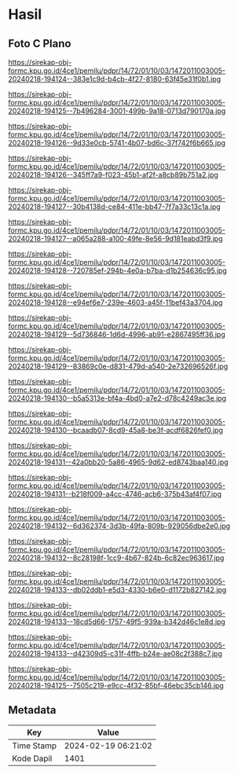 # Hasil

## Foto C Plano

https://sirekap-obj-formc.kpu.go.id/4ce1/pemilu/pdpr/14/72/01/10/03/1472011003005-20240218-194124--383e1c9d-b4cb-4f27-8180-63f45e31f0b1.jpg

https://sirekap-obj-formc.kpu.go.id/4ce1/pemilu/pdpr/14/72/01/10/03/1472011003005-20240218-194125--7b496284-3001-499b-9a18-0713d790170a.jpg

https://sirekap-obj-formc.kpu.go.id/4ce1/pemilu/pdpr/14/72/01/10/03/1472011003005-20240218-194126--9d33e0cb-5741-4b07-bd6c-37f742f6b665.jpg

https://sirekap-obj-formc.kpu.go.id/4ce1/pemilu/pdpr/14/72/01/10/03/1472011003005-20240218-194126--345ff7a9-f023-45b1-af2f-a8cb89b751a2.jpg

https://sirekap-obj-formc.kpu.go.id/4ce1/pemilu/pdpr/14/72/01/10/03/1472011003005-20240218-194127--30b4138d-ce84-411e-bb47-7f7a33c13c1a.jpg

https://sirekap-obj-formc.kpu.go.id/4ce1/pemilu/pdpr/14/72/01/10/03/1472011003005-20240218-194127--a065a288-a100-49fe-8e56-9d181eabd3f9.jpg

https://sirekap-obj-formc.kpu.go.id/4ce1/pemilu/pdpr/14/72/01/10/03/1472011003005-20240218-194128--720785ef-294b-4e0a-b7ba-d1b254636c95.jpg

https://sirekap-obj-formc.kpu.go.id/4ce1/pemilu/pdpr/14/72/01/10/03/1472011003005-20240218-194128--e94ef6e7-239e-4603-a45f-11bef43a3704.jpg

https://sirekap-obj-formc.kpu.go.id/4ce1/pemilu/pdpr/14/72/01/10/03/1472011003005-20240218-194129--5d736846-1d6d-4996-ab91-e2867495ff36.jpg

https://sirekap-obj-formc.kpu.go.id/4ce1/pemilu/pdpr/14/72/01/10/03/1472011003005-20240218-194129--83869c0e-d831-479d-a540-2e732696526f.jpg

https://sirekap-obj-formc.kpu.go.id/4ce1/pemilu/pdpr/14/72/01/10/03/1472011003005-20240218-194130--b5a5313e-bf4a-4bd0-a7e2-d78c4249ac3e.jpg

https://sirekap-obj-formc.kpu.go.id/4ce1/pemilu/pdpr/14/72/01/10/03/1472011003005-20240218-194130--bcaadb07-8cd9-45a8-be3f-acdf6826fef0.jpg

https://sirekap-obj-formc.kpu.go.id/4ce1/pemilu/pdpr/14/72/01/10/03/1472011003005-20240218-194131--42a0bb20-5a86-4965-9d62-ed8743baa140.jpg

https://sirekap-obj-formc.kpu.go.id/4ce1/pemilu/pdpr/14/72/01/10/03/1472011003005-20240218-194131--b218f009-a4cc-4746-acb6-375b43af4f07.jpg

https://sirekap-obj-formc.kpu.go.id/4ce1/pemilu/pdpr/14/72/01/10/03/1472011003005-20240218-194132--6d362374-3d3b-49fa-809b-929056dbe2e0.jpg

https://sirekap-obj-formc.kpu.go.id/4ce1/pemilu/pdpr/14/72/01/10/03/1472011003005-20240218-194132--8c28198f-1cc9-4b67-824b-6c82ec963617.jpg

https://sirekap-obj-formc.kpu.go.id/4ce1/pemilu/pdpr/14/72/01/10/03/1472011003005-20240218-194133--db02ddb1-e5d3-4330-b6e0-d1172b827142.jpg

https://sirekap-obj-formc.kpu.go.id/4ce1/pemilu/pdpr/14/72/01/10/03/1472011003005-20240218-194133--18cd5d66-1757-49f5-939a-b342d46c1e8d.jpg

https://sirekap-obj-formc.kpu.go.id/4ce1/pemilu/pdpr/14/72/01/10/03/1472011003005-20240218-194133--d42309d5-c31f-4ffb-b24e-ae08c2f388c7.jpg

https://sirekap-obj-formc.kpu.go.id/4ce1/pemilu/pdpr/14/72/01/10/03/1472011003005-20240218-194125--7505c219-e9cc-4f32-85bf-46ebc35cb146.jpg


## Metadata

| Key        | Value               |
| ---------- | ------------------- |
| Time Stamp | 2024-02-19 06:21:02 |
| Kode Dapil | 1401                |



